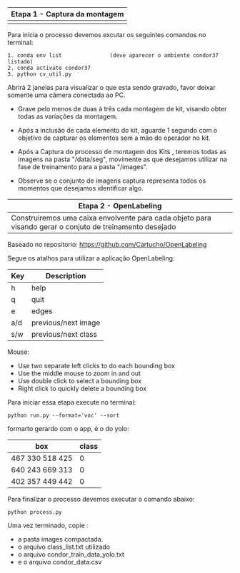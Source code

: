 
|Etapa 1 - Captura da montagem  | 
| --- | 
||

Para inicia o processo devemos excutar os seguintes comandos no terminal:
~~~ shell command
1. conda env list               (deve aparecer o ambiente condor37 listado)
2. conda activate condor37          
3. python cv_util.py
~~~

Abrirá 2 janelas para visualizar o que esta sendo gravado, favor deixar somente uma câmera conectada ao PC.

- Grave pelo menos de duas à três cada montagem de kit, visando obter todas as variações da montagem.
- Após a inclusão de cada elemento do kit, aguarde 1 segundo com o objetivo de capturar os elementos 
sem a mão do operador no kit.

- Após a Captura do processo de montagem dos Kits , teremos todas as imagens na pasta "/data/seg", 
movimente as que desejamos utilizar na fase de treinamento para a pasta "/images".

- Observe se o conjunto de imagens captura representa todos os momentos que desejamos identificar algo.


|Etapa 2 - OpenLabeling  | 
| --- | 
|Construiremos uma caixa envolvente para cada objeto para visando gerar o conjuto de treinamento desejado |

Baseado no repositorio: https://github.com/Cartucho/OpenLabeling
 
Segue os atalhos para utilizar a aplicação OpenLabeling: 

| Key | Description |
| --- | --- |
| h | help |
| q | quit |
| e | edges |
| a/d | previous/next image |
| s/w | previous/next class |


Mouse:
  - Use two separate left clicks to do each bounding box
  - Use the middle mouse to zoom in and out
  - Use double click to select a bounding box
  - Right click to quickly delete a bounding box

Para iniciar essa etapa execute no terminal:
~~~ shell command
python run.py --format='voc' --sort
~~~ 

formarto gerardo com o app, é o do yolo:

| box | class|
| --- | --- |
467 330 518 425 | 0
640 243 669 313 | 0
402 357 449 442 | 0


Para finalizar o processo devemos executar o comando abaixo:

~~~ shell command
python process.py
~~~ 

Uma vez terminado, copie :
 - a pasta images compactada.
 - o arquivo class_list.txt utilizado
 - o arquivo condor_train_data_yolo.txt
 - e o arquivo condor_data.csv